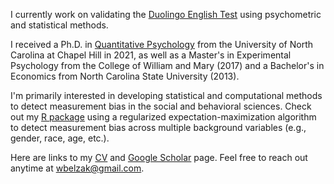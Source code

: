 I currently work on validating the [Duolingo English Test](https://englishtest.duolingo.com/research) using psychometric and statistical methods.

I received a Ph.D. in [Quantitative Psychology](https://quantpsych.unc.edu/) from the University of North Carolina at Chapel Hill in 2021, as well as a Master's in Experimental Psychology from the College of William and Mary (2017) and a Bachelor's in Economics from North Carolina State University (2013).

I'm primarily interested in developing statistical and computational methods to detect measurement bias in the social and behavioral sciences. Check out my [R package](https://github.com/wbelzak/regDIF) using a regularized expectation-maximization algorithm to detect measurement bias across multiple background variables (e.g., gender, race, age, etc.).

Here are links to my [CV](https://github.com/wbelzak/wbelzak/blob/master/static/BelzakCV_Aug2021.pdf) and [Google Scholar](https://scholar.google.com/citations?hl=en&user=Lt-RGPwAAAAJ) page. Feel free to reach out anytime at <wbelzak@gmail.com>.
